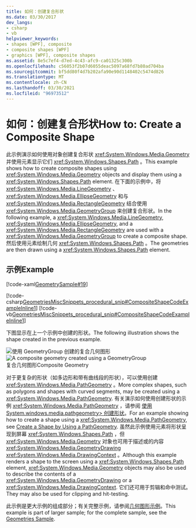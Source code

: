 ```yaml
---
title: 如何：创建复合形状
ms.date: 03/30/2017
dev_langs:
- csharp
- vb
helpviewer_keywords:
- shapes [WPF], composite
- composite shapes [WPF]
- graphics [WPF], composite shapes
ms.assetid: 8e5c7ef4-d7ed-4c43-afc9-ca01325c300b
ms.openlocfilehash: c56053f2b07d6055deac5097a68fd7b80ad704ba
ms.sourcegitcommit: bf5dd80f4d7b202afa90e90d1148402c5474d826
ms.translationtype: MT
ms.contentlocale: zh-CN
ms.lasthandoff: 03/30/2021
ms.locfileid: "96973512"
---
```

# <a name="how-to-create-a-composite-shape"></a><span data-ttu-id="8519f-102">如何：创建复合形状</span><span class="sxs-lookup"><span data-stu-id="8519f-102">How to: Create a Composite Shape</span></span>
<span data-ttu-id="8519f-103">此示例演示如何使用对象创建复合形状 <xref:System.Windows.Media.Geometry> 并使用元素显示它们 <xref:System.Windows.Shapes.Path> 。</span><span class="sxs-lookup"><span data-stu-id="8519f-103">This example shows how to create composite shapes using <xref:System.Windows.Media.Geometry> objects and display them using a <xref:System.Windows.Shapes.Path> element.</span></span> <span data-ttu-id="8519f-104">在下面的示例中，将 <xref:System.Windows.Media.LineGeometry> 、 <xref:System.Windows.Media.EllipseGeometry> 和与 <xref:System.Windows.Media.RectangleGeometry> 结合使用 <xref:System.Windows.Media.GeometryGroup> 来创建复合形状。</span><span class="sxs-lookup"><span data-stu-id="8519f-104">In the following example, a <xref:System.Windows.Media.LineGeometry>, <xref:System.Windows.Media.EllipseGeometry>, and a <xref:System.Windows.Media.RectangleGeometry> are used with a <xref:System.Windows.Media.GeometryGroup> to create a composite shape.</span></span> <span data-ttu-id="8519f-105">然后使用元素绘制几何 <xref:System.Windows.Shapes.Path> 。</span><span class="sxs-lookup"><span data-stu-id="8519f-105">The geometries are then drawn using a <xref:System.Windows.Shapes.Path> element.</span></span>  
  
## <a name="example"></a><span data-ttu-id="8519f-106">示例</span><span class="sxs-lookup"><span data-stu-id="8519f-106">Example</span></span>  
 [!code-xaml[GeometrySample#19](~/samples/snippets/csharp/VS_Snippets_Wpf/GeometrySample/CS/combininggeometriesexample.xaml#19)]  
  
 [!code-csharp[GeometriesMiscSnippets_procedural_snip#CompositeShapeCodeExampleInline1](~/samples/snippets/csharp/VS_Snippets_Wpf/GeometriesMiscSnippets_procedural_snip/CSharp/CompositeShapeExample.cs#compositeshapecodeexampleinline1)]
 [!code-vb[GeometriesMiscSnippets_procedural_snip#CompositeShapeCodeExampleInline1](~/samples/snippets/visualbasic/VS_Snippets_Wpf/GeometriesMiscSnippets_procedural_snip/visualbasic/compositeshapeexample.vb#compositeshapecodeexampleinline1)]  
  
 <span data-ttu-id="8519f-107">下图显示在上一个示例中创建的形状。</span><span class="sxs-lookup"><span data-stu-id="8519f-107">The following illustration shows the shape created in the previous example.</span></span>  
  
 <span data-ttu-id="8519f-108">![使用 GeometryGroup 创建的复合几何图形](./media/wcpsdk-graphicsmm-compositegeometryexample1.jpg "wcpsdk_graphicsmm_compositegeometryexample1")</span><span class="sxs-lookup"><span data-stu-id="8519f-108">![A composite geometry created using a GeometryGroup](./media/wcpsdk-graphicsmm-compositegeometryexample1.jpg "wcpsdk_graphicsmm_compositegeometryexample1")</span></span>  
<span data-ttu-id="8519f-109">复合几何图形</span><span class="sxs-lookup"><span data-stu-id="8519f-109">Composite Geometry</span></span>  
  
 <span data-ttu-id="8519f-110">对于更复杂的形状（如多边形和带有曲线段的形状），可以使用创建 <xref:System.Windows.Media.PathGeometry> 。</span><span class="sxs-lookup"><span data-stu-id="8519f-110">More complex shapes, such as polygons and shapes with curved segments, may be created using a <xref:System.Windows.Media.PathGeometry>.</span></span> <span data-ttu-id="8519f-111">有关演示如何使用创建形状的示例 <xref:System.Windows.Media.PathGeometry> ，请参阅 [使用 System.windows.media.pathgeometry> 创建形状](how-to-create-a-shape-by-using-a-pathgeometry.md)。</span><span class="sxs-lookup"><span data-stu-id="8519f-111">For an example showing how to create a shape using a <xref:System.Windows.Media.PathGeometry>, see [Create a Shape by Using a PathGeometry](how-to-create-a-shape-by-using-a-pathgeometry.md).</span></span>  <span data-ttu-id="8519f-112">虽然此示例使用元素将形状呈现到屏幕 <xref:System.Windows.Shapes.Path> ，但 <xref:System.Windows.Media.Geometry> 对象也可用于描述或的内容 <xref:System.Windows.Media.GeometryDrawing> <xref:System.Windows.Media.DrawingContext> 。</span><span class="sxs-lookup"><span data-stu-id="8519f-112">Although this example renders a shape to the screen using a <xref:System.Windows.Shapes.Path> element, <xref:System.Windows.Media.Geometry> objects may also be used to describe the contents of a <xref:System.Windows.Media.GeometryDrawing> or a <xref:System.Windows.Media.DrawingContext>.</span></span> <span data-ttu-id="8519f-113">它们还可用于剪辑和命中测试。</span><span class="sxs-lookup"><span data-stu-id="8519f-113">They may also be used for clipping and hit-testing.</span></span>  
  
 <span data-ttu-id="8519f-114">此示例是更大示例的组成部分；有关完整示例，请参阅[几何图形示例](https://github.com/Microsoft/WPF-Samples/tree/master/Graphics/Geometry)。</span><span class="sxs-lookup"><span data-stu-id="8519f-114">This example is part of larger sample; for the complete sample, see the [Geometries Sample](https://github.com/Microsoft/WPF-Samples/tree/master/Graphics/Geometry).</span></span>
